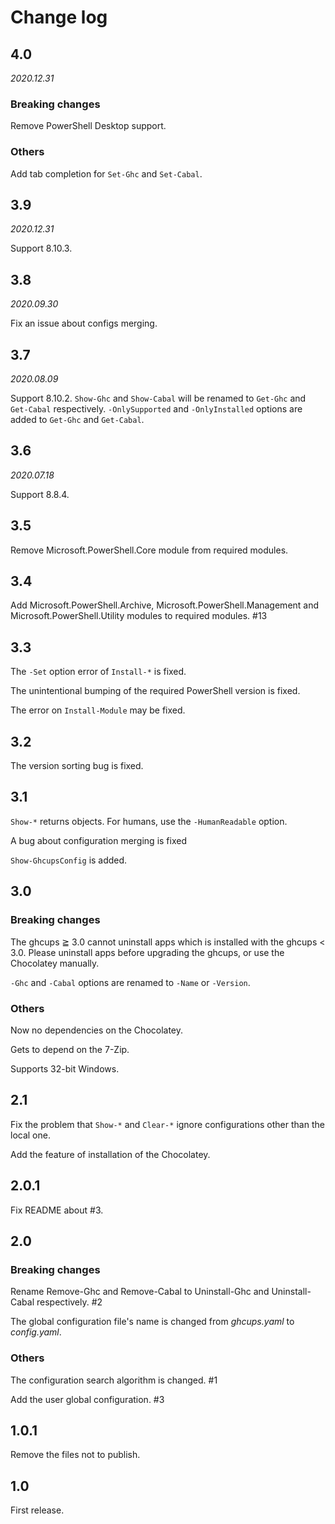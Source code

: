 # Change log

## 4.0

*2020.12.31*

### Breaking changes

Remove PowerShell Desktop support.

### Others

Add tab completion for `Set-Ghc` and `Set-Cabal`.

## 3.9

*2020.12.31*

Support 8.10.3.

## 3.8

*2020.09.30*

Fix an issue about configs merging.

## 3.7

*2020.08.09*

Support 8.10.2.
`Show-Ghc` and `Show-Cabal` will be renamed to `Get-Ghc` and `Get-Cabal` respectively.
`-OnlySupported` and `-OnlyInstalled` options are added to `Get-Ghc` and `Get-Cabal`.

## 3.6

*2020.07.18*

Support 8.8.4.

## 3.5

Remove Microsoft.PowerShell.Core module from required modules.

## 3.4

Add Microsoft.PowerShell.Archive, Microsoft.PowerShell.Management and Microsoft.PowerShell.Utility modules to required modules. #13

## 3.3

The `-Set` option error of `Install-*` is fixed.

The unintentional bumping of the required PowerShell version is fixed.

The error on `Install-Module` may be fixed.

## 3.2

The version sorting bug is fixed.

## 3.1

`Show-*` returns objects. For humans, use the `-HumanReadable` option.

A bug about configuration merging is fixed

`Show-GhcupsConfig` is added.

## 3.0

### Breaking changes

The ghcups ≧ 3.0 cannot uninstall apps which is installed with the ghcups < 3.0. Please uninstall apps before upgrading the ghcups, or use the Chocolatey manually.

`-Ghc` and `-Cabal` options are renamed to `-Name` or `-Version`.

### Others

Now no dependencies on the Chocolatey.

Gets to depend on the 7-Zip.

Supports 32-bit Windows.

## 2.1

Fix the problem that `Show-*` and `Clear-*` ignore configurations other than the local one.

Add the feature of installation of the Chocolatey.

## 2.0.1

Fix README about #3.

## 2.0

### Breaking changes

Rename Remove-Ghc and Remove-Cabal to Uninstall-Ghc and Uninstall-Cabal respectively. #2

The global configuration file's name is changed from _ghcups.yaml_ to _config.yaml_.

### Others

The configuration search algorithm is changed. #1

Add the user global configuration. #3

## 1.0.1

Remove the files not to publish.

## 1.0

First release.
